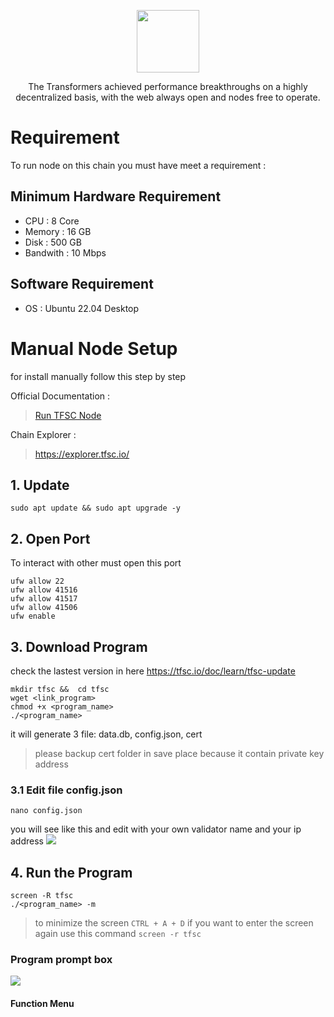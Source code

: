 <p align="center">
    <img height="100" height="auto" src="https://user-images.githubusercontent.com/56349947/204070407-2f8b5904-f15d-4c5a-93fc-fed42906cd82.png">
</p>
<p align="center">The Transformers achieved performance breakthroughs on a highly decentralized basis, with the web always open and nodes free to operate.</p>

# Requirement
To run node on this chain you must have meet a requirement :
## Minimum Hardware Requirement
- CPU       : 8 Core
- Memory    : 16 GB
- Disk      : 500 GB
- Bandwith  : 10 Mbps 

## Software Requirement
- OS    : Ubuntu 22.04 Desktop

# Manual Node Setup

for install manually follow this step by step

Official Documentation :
> [Run TFSC Node](https://tfsc.io/doc/learn/run-rpc-node)

Chain Explorer :
> https://explorer.tfsc.io/

## 1. Update 
```
sudo apt update && sudo apt upgrade -y 
```

## 2. Open Port
To interact with other must open this port 

```
ufw allow 22
ufw allow 41516
ufw allow 41517
ufw allow 41506
ufw enable
```
## 3. Download Program
check the lastest version in here <a target="_blank">https://tfsc.io/doc/learn/tfsc-update</a>
```
mkdir tfsc &&  cd tfsc
wget <link_program>
chmod +x <program_name>
./<program_name>
```
it will generate 3 file: data.db, config.json, cert 
> please backup cert folder in save place because it contain private key address
### 3.1 Edit file config.json
```
nano config.json
```
you will see like this and edit with your own validator name and your ip address 
<img src="https://user-images.githubusercontent.com/56349947/204071826-647c5629-cb4a-4cb3-a824-e30f01c7ec50.jpg)">

## 4. Run the Program
```
screen -R tfsc
./<program_name> -m
``` 
> to minimize the screen `CTRL + A + D` if you want to enter the screen again use this command `screen -r tfsc`

### Program prompt box
<img src="https://user-images.githubusercontent.com/56349947/204071953-6daa04e9-a6c9-4cbb-b76a-c6c08557ef3a.png">

#### Function Menu

